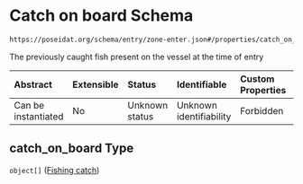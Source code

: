 # Catch on board Schema

```txt
https://poseidat.org/schema/entry/zone-enter.json#/properties/catch_on_board
```

The previously caught fish present on the vessel at the time of entry

| Abstract            | Extensible | Status         | Identifiable            | Custom Properties | Additional Properties | Access Restrictions | Defined In                                                               |
| :------------------ | :--------- | :------------- | :---------------------- | :---------------- | :-------------------- | :------------------ | :----------------------------------------------------------------------- |
| Can be instantiated | No         | Unknown status | Unknown identifiability | Forbidden         | Allowed               | none                | [zone-enter.json*](schemas/entry/zone-enter.json "open original schema") |

## catch_on_board Type

`object[]` ([Fishing catch](arrival-properties-catch-on-board-fishing-catch.md))
